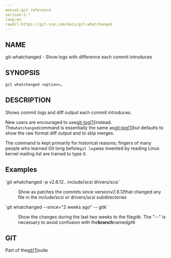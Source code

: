 ```yaml
---
manual:git reference
version:2.*
lang:en
rawUrl:https://git-scm.com/docs/git-whatchanged
---
```



## NAME<a name="_name"></a>


git-whatchanged - Show logs with difference each commit introduces





## SYNOPSIS<a name="_synopsis"></a>

```
git whatchanged <option>…​
```




## DESCRIPTION<a name="_description"></a>


Shows commit logs and diff output each commit introduces.




New users are encouraged to use[git-log[1]](%2264  "")instead. The`whatchanged`command is essentially the same as[git-log[1]](%2264  "")but defaults to show the raw format diff output and to skip merges.




The command is kept primarily for historical reasons; fingers of many people who learned Git long before`git log`was invented by reading Linux kernel mailing list are trained to type it.





## Examples<a name="_examples"></a>
<dl><dt id='git-whatchanged-codegitwhatchanged-pv2612includescsidriversscsicode'>`git whatchanged -p v2.6.12.. include/scsi drivers/scsi`</dt><dd>

Show as patches the commits since version<em>v2.6.12</em>that changed any file in the include/scsi or drivers/scsi subdirectories

</dd><dt id='git-whatchanged-codegitwhatchanged--since2weeksago--gitkcode'>`git whatchanged --since="2 weeks ago" -- gitk`</dt><dd>

Show the changes during the last two weeks to the file<em>gitk</em>. The &quot;--&quot; is necessary to avoid confusion with the**branch**named<em>gitk</em>

</dd></dl>



## GIT<a name="_git"></a>


Part of the[git[1]](%2248  "")suite





